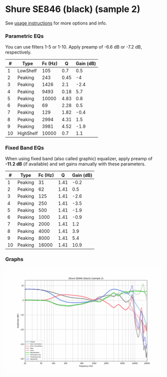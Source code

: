 # Shure SE846 (black) (sample 2)
See [usage instructions](https://github.com/jaakkopasanen/AutoEq#usage) for more options and info.

### Parametric EQs
You can use filters 1-5 or 1-10. Apply preamp of -6.6 dB or -7.2 dB, respectively.

|   # | Type      |   Fc (Hz) |    Q |   Gain (dB) |
|-----|-----------|-----------|------|-------------|
|   1 | LowShelf  |       105 | 0.7  |         0.5 |
|   2 | Peaking   |       243 | 0.45 |        -4   |
|   3 | Peaking   |      1426 | 2.1  |        -2.4 |
|   4 | Peaking   |      9493 | 0.18 |         5.7 |
|   5 | Peaking   |     10000 | 4.83 |         0.8 |
|   6 | Peaking   |        69 | 2.28 |         0.5 |
|   7 | Peaking   |       129 | 1.82 |        -0.4 |
|   8 | Peaking   |      2994 | 4.31 |         1.5 |
|   9 | Peaking   |      3981 | 4.52 |        -1.9 |
|  10 | HighShelf |     10000 | 0.7  |         1.1 |

### Fixed Band EQs
When using fixed band (also called graphic) equalizer, apply preamp of **-11.2 dB** (if available) and set gains manually with these parameters.

|   # | Type    |   Fc (Hz) |    Q |   Gain (dB) |
|-----|---------|-----------|------|-------------|
|   1 | Peaking |        31 | 1.41 |        -0.2 |
|   2 | Peaking |        62 | 1.41 |         0.5 |
|   3 | Peaking |       125 | 1.41 |        -2.6 |
|   4 | Peaking |       250 | 1.41 |        -3.5 |
|   5 | Peaking |       500 | 1.41 |        -1.9 |
|   6 | Peaking |      1000 | 1.41 |        -0.9 |
|   7 | Peaking |      2000 | 1.41 |         1.2 |
|   8 | Peaking |      4000 | 1.41 |         3.9 |
|   9 | Peaking |      8000 | 1.41 |         5.4 |
|  10 | Peaking |     16000 | 1.41 |        10.9 |

### Graphs
![](./Shure%20SE846%20(black)%20(sample%202).png)
